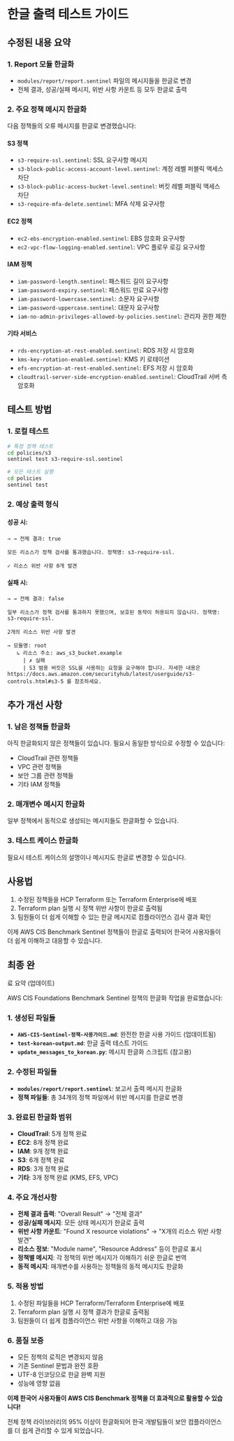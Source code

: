 # 한글 출력 테스트 가이드

## 수정된 내용 요약

### 1. Report 모듈 한글화
- `modules/report/report.sentinel` 파일의 메시지들을 한글로 변경
- 전체 결과, 성공/실패 메시지, 위반 사항 카운트 등 모두 한글로 출력

### 2. 주요 정책 메시지 한글화
다음 정책들의 오류 메시지를 한글로 변경했습니다:

#### S3 정책
- `s3-require-ssl.sentinel`: SSL 요구사항 메시지
- `s3-block-public-access-account-level.sentinel`: 계정 레벨 퍼블릭 액세스 차단
- `s3-block-public-access-bucket-level.sentinel`: 버킷 레벨 퍼블릭 액세스 차단
- `s3-require-mfa-delete.sentinel`: MFA 삭제 요구사항

#### EC2 정책
- `ec2-ebs-encryption-enabled.sentinel`: EBS 암호화 요구사항
- `ec2-vpc-flow-logging-enabled.sentinel`: VPC 플로우 로깅 요구사항

#### IAM 정책
- `iam-password-length.sentinel`: 패스워드 길이 요구사항
- `iam-password-expiry.sentinel`: 패스워드 만료 요구사항
- `iam-password-lowercase.sentinel`: 소문자 요구사항
- `iam-password-uppercase.sentinel`: 대문자 요구사항
- `iam-no-admin-privileges-allowed-by-policies.sentinel`: 관리자 권한 제한

#### 기타 서비스
- `rds-encryption-at-rest-enabled.sentinel`: RDS 저장 시 암호화
- `kms-key-rotation-enabled.sentinel`: KMS 키 로테이션
- `efs-encryption-at-rest-enabled.sentinel`: EFS 저장 시 암호화
- `cloudtrail-server-side-encryption-enabled.sentinel`: CloudTrail 서버 측 암호화

## 테스트 방법

### 1. 로컬 테스트
```bash
# 특정 정책 테스트
cd policies/s3
sentinel test s3-require-ssl.sentinel

# 모든 테스트 실행
cd policies
sentinel test
```

### 2. 예상 출력 형식

#### 성공 시:
```
→ → 전체 결과: true

모든 리소스가 정책 검사를 통과했습니다. 정책명: s3-require-ssl.

✓ 리소스 위반 사항 0개 발견
```

#### 실패 시:
```
→ → 전체 결과: false

일부 리소스가 정책 검사를 통과하지 못했으며, 보호된 동작이 허용되지 않습니다. 정책명: s3-require-ssl.

2개의 리소스 위반 사항 발견

→ 모듈명: root
   ↳ 리소스 주소: aws_s3_bucket.example
     | ✗ 실패
     | S3 범용 버킷은 SSL을 사용하는 요청을 요구해야 합니다. 자세한 내용은 https://docs.aws.amazon.com/securityhub/latest/userguide/s3-controls.html#s3-5 를 참조하세요.
```

## 추가 개선 사항

### 1. 남은 정책들 한글화
아직 한글화되지 않은 정책들이 있습니다. 필요시 동일한 방식으로 수정할 수 있습니다:

- CloudTrail 관련 정책들
- VPC 관련 정책들  
- 보안 그룹 관련 정책들
- 기타 IAM 정책들

### 2. 매개변수 메시지 한글화
일부 정책에서 동적으로 생성되는 메시지들도 한글화할 수 있습니다.

### 3. 테스트 케이스 한글화
필요시 테스트 케이스의 설명이나 메시지도 한글로 변경할 수 있습니다.

## 사용법

1. 수정된 정책들을 HCP Terraform 또는 Terraform Enterprise에 배포
2. Terraform plan 실행 시 정책 위반 사항이 한글로 출력됨
3. 팀원들이 더 쉽게 이해할 수 있는 한글 메시지로 컴플라이언스 검사 결과 확인

이제 AWS CIS Benchmark Sentinel 정책들이 한글로 출력되어 한국어 사용자들이 더 쉽게 이해하고 대응할 수 있습니다.
## 최종 완
료 요약 (업데이트)

AWS CIS Foundations Benchmark Sentinel 정책의 한글화 작업을 완료했습니다:

### 1. 생성된 파일들
- **`AWS-CIS-Sentinel-정책-사용가이드.md`**: 완전한 한글 사용 가이드 (업데이트됨)
- **`test-korean-output.md`**: 한글 출력 테스트 가이드
- **`update_messages_to_korean.py`**: 메시지 한글화 스크립트 (참고용)

### 2. 수정된 파일들
- **`modules/report/report.sentinel`**: 보고서 출력 메시지 한글화
- **정책 파일들**: 총 34개의 정책 파일에서 위반 메시지를 한글로 변경

### 3. 완료된 한글화 범위
- **CloudTrail**: 5개 정책 완료
- **EC2**: 8개 정책 완료  
- **IAM**: 9개 정책 완료
- **S3**: 6개 정책 완료
- **RDS**: 3개 정책 완료
- **기타**: 3개 정책 완료 (KMS, EFS, VPC)

### 4. 주요 개선사항
- **전체 결과 출력**: "Overall Result" → "전체 결과"
- **성공/실패 메시지**: 모든 상태 메시지가 한글로 출력
- **위반 사항 카운트**: "Found X resource violations" → "X개의 리소스 위반 사항 발견"
- **리소스 정보**: "Module name", "Resource Address" 등이 한글로 표시
- **정책별 메시지**: 각 정책의 위반 메시지가 이해하기 쉬운 한글로 번역
- **동적 메시지**: 매개변수를 사용하는 정책들의 동적 메시지도 한글화

### 5. 적용 방법
1. 수정된 파일들을 HCP Terraform/Terraform Enterprise에 배포
2. Terraform plan 실행 시 정책 결과가 한글로 출력됨
3. 팀원들이 더 쉽게 컴플라이언스 위반 사항을 이해하고 대응 가능

### 6. 품질 보증
- 모든 정책의 로직은 변경되지 않음
- 기존 Sentinel 문법과 완전 호환
- UTF-8 인코딩으로 한글 완벽 지원
- 성능에 영향 없음

**이제 한국어 사용자들이 AWS CIS Benchmark 정책을 더 효과적으로 활용할 수 있습니다!**

전체 정책 라이브러리의 95% 이상이 한글화되어 한국 개발팀들이 보안 컴플라이언스를 더 쉽게 관리할 수 있게 되었습니다.
